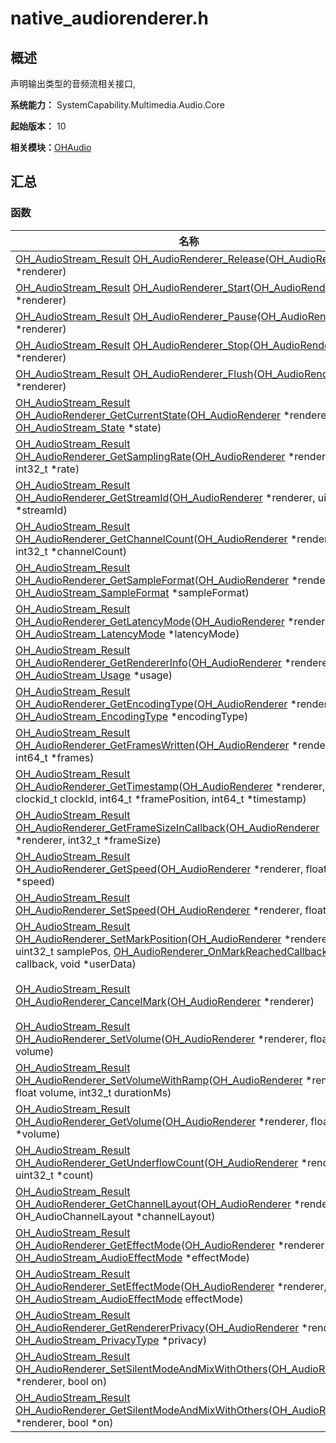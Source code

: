 # native_audiorenderer.h


## 概述

声明输出类型的音频流相关接口,

**系统能力：** SystemCapability.Multimedia.Audio.Core

**起始版本：** 10

**相关模块：**[OHAudio](_o_h_audio.md)


## 汇总


### 函数

| 名称 | 描述 | 
| -------- | -------- |
| [OH_AudioStream_Result](_o_h_audio.md#oh_audiostream_result) [OH_AudioRenderer_Release](_o_h_audio.md#oh_audiorenderer_release)([OH_AudioRenderer](_o_h_audio.md#oh_audiorenderer) \*renderer) | 释放输出音频流。  | 
| [OH_AudioStream_Result](_o_h_audio.md#oh_audiostream_result) [OH_AudioRenderer_Start](_o_h_audio.md#oh_audiorenderer_start)([OH_AudioRenderer](_o_h_audio.md#oh_audiorenderer) \*renderer) | 开始输出音频数据。  | 
| [OH_AudioStream_Result](_o_h_audio.md#oh_audiostream_result) [OH_AudioRenderer_Pause](_o_h_audio.md#oh_audiorenderer_pause)([OH_AudioRenderer](_o_h_audio.md#oh_audiorenderer) \*renderer) | 暂停输出音频流。  | 
| [OH_AudioStream_Result](_o_h_audio.md#oh_audiostream_result) [OH_AudioRenderer_Stop](_o_h_audio.md#oh_audiorenderer_stop)([OH_AudioRenderer](_o_h_audio.md#oh_audiorenderer) \*renderer) | 停止输出音频流。  | 
| [OH_AudioStream_Result](_o_h_audio.md#oh_audiostream_result) [OH_AudioRenderer_Flush](_o_h_audio.md#oh_audiorenderer_flush)([OH_AudioRenderer](_o_h_audio.md#oh_audiorenderer) \*renderer) | 丢弃已经写入的音频数据。  | 
| [OH_AudioStream_Result](_o_h_audio.md#oh_audiostream_result) [OH_AudioRenderer_GetCurrentState](_o_h_audio.md#oh_audiorenderer_getcurrentstate)([OH_AudioRenderer](_o_h_audio.md#oh_audiorenderer) \*renderer, [OH_AudioStream_State](_o_h_audio.md#oh_audiostream_state) \*state) | 查询当前输出音频流状态。  | 
| [OH_AudioStream_Result](_o_h_audio.md#oh_audiostream_result) [OH_AudioRenderer_GetSamplingRate](_o_h_audio.md#oh_audiorenderer_getsamplingrate)([OH_AudioRenderer](_o_h_audio.md#oh_audiorenderer) \*renderer, int32_t \*rate) | 查询当前输出音频流采样率。  | 
| [OH_AudioStream_Result](_o_h_audio.md#oh_audiostream_result) [OH_AudioRenderer_GetStreamId](_o_h_audio.md#oh_audiorenderer_getstreamid)([OH_AudioRenderer](_o_h_audio.md#oh_audiorenderer) \*renderer, uint32_t \*streamId) | 查询当前输出音频流ID。  | 
| [OH_AudioStream_Result](_o_h_audio.md#oh_audiostream_result) [OH_AudioRenderer_GetChannelCount](_o_h_audio.md#oh_audiorenderer_getchannelcount)([OH_AudioRenderer](_o_h_audio.md#oh_audiorenderer) \*renderer, int32_t \*channelCount) | 查询当前输出音频流通道数。  | 
| [OH_AudioStream_Result](_o_h_audio.md#oh_audiostream_result) [OH_AudioRenderer_GetSampleFormat](_o_h_audio.md#oh_audiorenderer_getsampleformat)([OH_AudioRenderer](_o_h_audio.md#oh_audiorenderer) \*renderer, [OH_AudioStream_SampleFormat](_o_h_audio.md#oh_audiostream_sampleformat) \*sampleFormat) | 查询当前输出音频流采样格式。  | 
| [OH_AudioStream_Result](_o_h_audio.md#oh_audiostream_result) [OH_AudioRenderer_GetLatencyMode](_o_h_audio.md#oh_audiorenderer_getlatencymode)([OH_AudioRenderer](_o_h_audio.md#oh_audiorenderer) \*renderer, [OH_AudioStream_LatencyMode](_o_h_audio.md#oh_audiostream_latencymode) \*latencyMode) | 查询当前输出音频流时延模式。  | 
| [OH_AudioStream_Result](_o_h_audio.md#oh_audiostream_result) [OH_AudioRenderer_GetRendererInfo](_o_h_audio.md#oh_audiorenderer_getrendererinfo)([OH_AudioRenderer](_o_h_audio.md#oh_audiorenderer) \*renderer, [OH_AudioStream_Usage](_o_h_audio.md#oh_audiostream_usage) \*usage) | 查询当前输出音频流工作场景类型。  | 
| [OH_AudioStream_Result](_o_h_audio.md#oh_audiostream_result) [OH_AudioRenderer_GetEncodingType](_o_h_audio.md#oh_audiorenderer_getencodingtype)([OH_AudioRenderer](_o_h_audio.md#oh_audiorenderer) \*renderer, [OH_AudioStream_EncodingType](_o_h_audio.md#oh_audiostream_encodingtype) \*encodingType) | 查询当前输出音频流编码类型。  | 
| [OH_AudioStream_Result](_o_h_audio.md#oh_audiostream_result) [OH_AudioRenderer_GetFramesWritten](_o_h_audio.md#oh_audiorenderer_getframeswritten)([OH_AudioRenderer](_o_h_audio.md#oh_audiorenderer) \*renderer, int64_t \*frames) | 查询自创建流以来已写入的帧数。  | 
| [OH_AudioStream_Result](_o_h_audio.md#oh_audiostream_result) [OH_AudioRenderer_GetTimestamp](_o_h_audio.md#oh_audiorenderer_gettimestamp)([OH_AudioRenderer](_o_h_audio.md#oh_audiorenderer) \*renderer, clockid_t clockId, int64_t \*framePosition, int64_t \*timestamp) | 获取输出音频流时间戳和位置信息。  | 
| [OH_AudioStream_Result](_o_h_audio.md#oh_audiostream_result) [OH_AudioRenderer_GetFrameSizeInCallback](_o_h_audio.md#oh_audiorenderer_getframesizeincallback)([OH_AudioRenderer](_o_h_audio.md#oh_audiorenderer) \*renderer, int32_t \*frameSize) | 在回调中查询帧大小。  | 
| [OH_AudioStream_Result](_o_h_audio.md#oh_audiostream_result) [OH_AudioRenderer_GetSpeed](_o_h_audio.md#oh_audiorenderer_getspeed)([OH_AudioRenderer](_o_h_audio.md#oh_audiorenderer) \*renderer, float \*speed) | 获取音频渲染速率。  | 
| [OH_AudioStream_Result](_o_h_audio.md#oh_audiostream_result) [OH_AudioRenderer_SetSpeed](_o_h_audio.md#oh_audiorenderer_setspeed)([OH_AudioRenderer](_o_h_audio.md#oh_audiorenderer) \*renderer, float speed) | 设置音频渲染速率。  | 
| [OH_AudioStream_Result](_o_h_audio.md#oh_audiostream_result) [OH_AudioRenderer_SetMarkPosition](_o_h_audio.md#oh_audiorenderer_setmarkposition)([OH_AudioRenderer](_o_h_audio.md#oh_audiorenderer) \*renderer, uint32_t samplePos, [OH_AudioRenderer_OnMarkReachedCallback](_o_h_audio.md#oh_audiorenderer_onmarkreachedcallback) callback, void \*userData) | 在当前渲染器上设置标记位置。调用此函数将覆盖已设置的标记位置。  | 
| [OH_AudioStream_Result](_o_h_audio.md#oh_audiostream_result) [OH_AudioRenderer_CancelMark](_o_h_audio.md#oh_audiorenderer_cancelmark)([OH_AudioRenderer](_o_h_audio.md#oh_audiorenderer) \*renderer) | 取消由[OH_AudioRenderer_SetMarkPosition](_o_h_audio.md#oh_audiorenderer_setmarkposition)设置的标记。  | 
| [OH_AudioStream_Result](_o_h_audio.md#oh_audiostream_result) [OH_AudioRenderer_SetVolume](_o_h_audio.md#oh_audiorenderer_setvolume)([OH_AudioRenderer](_o_h_audio.md#oh_audiorenderer) \*renderer, float volume) | 设置当前音频流音量值。  | 
| [OH_AudioStream_Result](_o_h_audio.md#oh_audiostream_result) [OH_AudioRenderer_SetVolumeWithRamp](_o_h_audio.md#oh_audiorenderer_setvolumewithramp)([OH_AudioRenderer](_o_h_audio.md#oh_audiorenderer) \*renderer, float volume, int32_t durationMs) | 在指定时间范围内使用渐变更改音量。  | 
| [OH_AudioStream_Result](_o_h_audio.md#oh_audiostream_result) [OH_AudioRenderer_GetVolume](_o_h_audio.md#oh_audiorenderer_getvolume)([OH_AudioRenderer](_o_h_audio.md#oh_audiorenderer) \*renderer, float \*volume) | 获取当前音频流音量值。  | 
| [OH_AudioStream_Result](_o_h_audio.md#oh_audiostream_result) [OH_AudioRenderer_GetUnderflowCount](_o_h_audio.md#oh_audiorenderer_getunderflowcount)([OH_AudioRenderer](_o_h_audio.md#oh_audiorenderer) \*renderer, uint32_t \*count) | 查询当前播放音频流欠载数。  | 
| [OH_AudioStream_Result](_o_h_audio.md#oh_audiostream_result) [OH_AudioRenderer_GetChannelLayout](_o_h_audio.md#oh_audiorenderer_getchannellayout)([OH_AudioRenderer](_o_h_audio.md#oh_audiorenderer) \*renderer, OH_AudioChannelLayout \*channelLayout) | 查询当前音频流声道布局。  | 
| [OH_AudioStream_Result](_o_h_audio.md#oh_audiostream_result) [OH_AudioRenderer_GetEffectMode](_o_h_audio.md#oh_audiorenderer_geteffectmode)([OH_AudioRenderer](_o_h_audio.md#oh_audiorenderer) \*renderer, [OH_AudioStream_AudioEffectMode](_o_h_audio.md#oh_audiostream_audioeffectmode) \*effectMode) | 查询当前音频流音效模式。  | 
| [OH_AudioStream_Result](_o_h_audio.md#oh_audiostream_result) [OH_AudioRenderer_SetEffectMode](_o_h_audio.md#oh_audiorenderer_seteffectmode)([OH_AudioRenderer](_o_h_audio.md#oh_audiorenderer) \*renderer, [OH_AudioStream_AudioEffectMode](_o_h_audio.md#oh_audiostream_audioeffectmode) effectMode) | 设置当前音频流音效模式。  | 
| [OH_AudioStream_Result](_o_h_audio.md#oh_audiostream_result) [OH_AudioRenderer_GetRendererPrivacy](_o_h_audio.md#oh_audiorenderer_getrendererprivacy)([OH_AudioRenderer](_o_h_audio.md#oh_audiorenderer) \*renderer, [OH_AudioStream_PrivacyType](_o_h_audio.md#oh_audiostream_privacytype) \*privacy) | 查询当前播放音频流是否会被其它应用录制。  | 
| [OH_AudioStream_Result](_o_h_audio.md#oh_audiostream_result) [OH_AudioRenderer_SetSilentModeAndMixWithOthers](_o_h_audio.md#oh_audiorenderer_setsilentmodeandmixwithothers)([OH_AudioRenderer](_o_h_audio.md#oh_audiorenderer) \*renderer, bool on) | 设置静音并发播放模式。  | 
| [OH_AudioStream_Result](_o_h_audio.md#oh_audiostream_result) [OH_AudioRenderer_GetSilentModeAndMixWithOthers](_o_h_audio.md#oh_audiorenderer_getsilentmodeandmixwithothers)([OH_AudioRenderer](_o_h_audio.md#oh_audiorenderer) \*renderer, bool \*on) | 查询当前音频流是否开启静音并发播放。  | 
